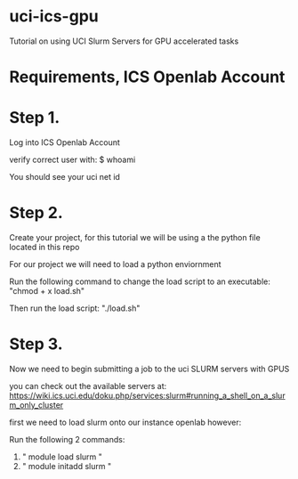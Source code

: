 # uci-ics-gpu
Tutorial on using UCI Slurm Servers for GPU accelerated tasks



# Requirements, ICS Openlab Account 

# Step 1. 

Log into ICS Openlab Account 

verify correct user with: $ whoami

You should see your uci net id

# Step 2. 

Create your project, for this tutorial we will be using a the python file located in this repo

For our project we will need to load a python enviornment 

Run the following command to change the load script to an executable: "chmod + x load.sh"

Then run the load script: "./load.sh"

# Step 3. 

Now we need to begin submitting a job to the uci SLURM servers with GPUS 

you can check out the available servers at:    https://wiki.ics.uci.edu/doku.php/services:slurm#running_a_shell_on_a_slurm_only_cluster



first we need to load slurm onto our instance openlab however: 

Run the following 2 commands: 
1. " module load slurm "
2. " module initadd slurm "


